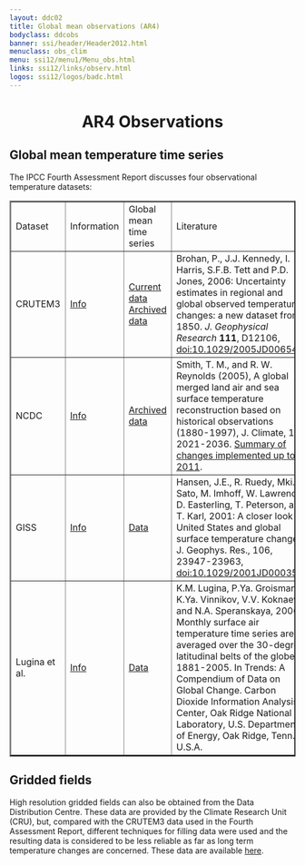 ```yaml
---
layout: ddc02
title: Global mean observations (AR4)
bodyclass: ddcobs
banner: ssi/header/Header2012.html
menuclass: obs_clim
menu: ssi12/menu1/Menu_obs.html
links: ssi12/links/observ.html
logos: ssi12/logos/badc.html
---
```

 
 <div id="pagetitle">
 <h1 align="center">AR4 Observations</h1>
 </div>
 <!-- End of Page Title Block -->
 
 <p></p>
 
 
 
 <h2>Global mean temperature time series</h2>
 <p>
 The IPCC Fourth Assessment Report discusses four observational temperature datasets:</p>
 
<p>
 <table class="data-table" border="2" cellpadding="3">
 <tr><td> Dataset </td><td>Information</td><td> Global mean time series</td><td>Literature</td> </tr>
 <tr>
 <td> CRUTEM3 </td>
 <td> <a href="http://www.cru.uea.ac.uk/cru/data/temperature/">Info</a> </td>
 <td> 
 <a href="http://www.cru.uea.ac.uk/cru/data/temperature/CRUTEM3-gl.dat">Current data</a>
 <a href="/documents/ar4_obs_gm/crutem3gl.txt">Archived data</a>
 </td>
 <td>
 Brohan, P., J.J. Kennedy, I. Harris, S.F.B. Tett and P.D. Jones, 2006: Uncertainty 
 estimates in regional and global observed temperature changes: a new dataset from 
 1850. 
 <i>J. Geophysical Research</i> <b>111</b>, D12106, 
    <a href="http://dx.doi.org/10.1029/2005JD006548">doi:10.1029/2005JD006548</a>
 </td>
 </tr>
 <tr>
 <td> NCDC </td>
 <td>
 <a href="http://www.ncdc.noaa.gov/monitoring-references/faq">Info</a>
 </td>
 <td>
<!-- <a href="ftp://ftp.ncdc.noaa.gov/pub/data/anomalies/annual.land_ocean.90S.90N.df_1901-2000mean.dat">Data</a> -->
<a href="/documents/ar4_obs_gm/annual.land_ocean.90S.90N.df_1901-2000mean.dat">Archived data</a>
 </td>
 <td>
 Smith, T. M., and R. W. Reynolds (2005), A global merged land air and sea surface temperature reconstruction based on historical observations (1880-1997), J. Climate, 18, 2021-2036.
<a href="ftp://ftp.ncdc.noaa.gov/pub/data/ghcn/blended/ghcnm-v3.pdf">Summary of changes implemented up to 2011</a>.
 </td>
 </tr>
 <tr>
 <td> GISS </td>
 <td> <a href="http://data.giss.nasa.gov/gistemp/">Info</a> 
 </td>
 <td>
 <a href="http://data.giss.nasa.gov/gistemp/tabledata_v3/GLB.Ts.txt">Data</a>
 </td>
 <td>
 Hansen, J.E., R. Ruedy, Mki. Sato, M. Imhoff, W. Lawrence, D. Easterling, T. Peterson, and T. Karl, 2001: A closer look at United States and global surface temperature change. J. Geophys. Res., 106, 23947-23963, 
    <a href="http://dx.doi.org/10.1029/2001JD000354">doi:10.1029/2001JD000354</a>.
 </td>
 </tr>
 <tr>
 <td> Lugina et al. </td>
 <td> <a href="http://cdiac.ornl.gov/trends/temp/lugina/lugina.html">Info</a>
 </td>
 <td>
 <a href="http://cdiac.ornl.gov/ftp/trends/temp/lugina/90N-60S.dat">Data</a>
 </td>
 <td>
 K.M. Lugina, P.Ya. Groisman, K.Ya. Vinnikov, V.V. Koknaeva, and N.A. Speranskaya, 2006. Monthly surface air temperature time series area-averaged over the 30-degree latitudinal belts of the globe, 1881-2005. In Trends: A Compendium of Data on Global Change. Carbon Dioxide Information Analysis Center, Oak Ridge National Laboratory, U.S. Department of Energy, Oak Ridge, Tenn., U.S.A.
 </td>
 </tr>
 </table>

</p>
 
 
 <h2>Gridded fields</h2>
 
<p>
 High resolution gridded fields can also be obtained from the Data Distribution Centre.
 These data are provided by the Climate Research Unit (CRU), but, compared with the CRUTEM3 data used in the Fourth
 Assessment Report, different techniques for filling data were used and the resulting data is considered
 to be less reliable as far as long term temperature changes are concerned. 
 These data are available <a href="cru_ts2_1.html">here</a>.
</p>
 
 
